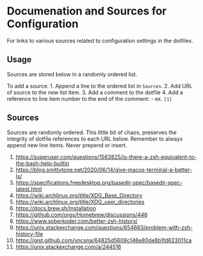 # Documenation and Sources for Configuration
For links to various sources related to configuration settings in the dotfiles.

## Usage
Sources are stored below in a randomly ordered list.

To add a source:
    1. Append a line to the ordered list in `Sources`.
    2. Add URL of source to the new list item.
    3. Add a comment to the dotfile
    4. Add a reference to line item number to the end of the comment:
        - ex. `[1]`

## Sources
Sources are randomly ordered. This little bit of chaos, preserves the integrity
of dotfile references to each URL below. Remember to always append new line items.
Never prepend or insert.

1. https://superuser.com/questions/1563825/is-there-a-zsh-equivalent-to-the-bash-help-builtin
2. https://blog.smittytone.net/2020/06/14/give-macos-terminal-a-better-ls/
3. https://specifications.freedesktop.org/basedir-spec/basedir-spec-latest.html
4. https://wiki.archlinux.org/title/XDG_Base_Directory
5. https://wiki.archlinux.org/title/XDG_user_directories
6. https://docs.brew.sh/Installation
7. https://github.com/orgs/Homebrew/discussions/446
8. https://www.soberkoder.com/better-zsh-history/
9. https://unix.stackexchange.com/questions/654663/problem-with-zsh-history-file
10. https://gist.github.com/vncsna/64825d5609c146e80de8b1fd623011ca
11. https://unix.stackexchange.com/a/244516
